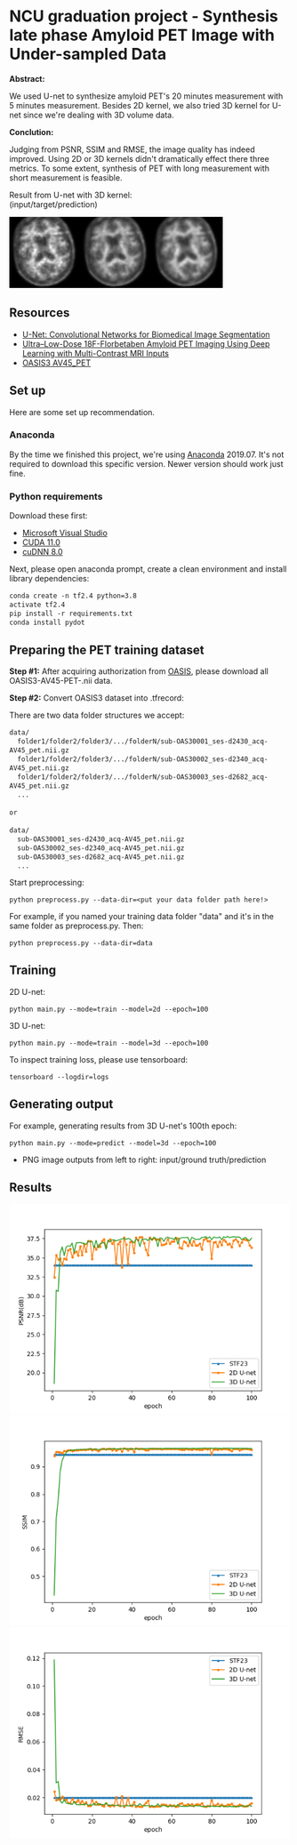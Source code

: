 # NCU graduation project - Synthesis late phase Amyloid PET Image with Under-sampled Data

**Abstract:**

We used U-net to synthesize amyloid PET's 20 minutes measurement with 5 minutes measurement. 
Besides 2D kernel, we also tried 3D kernel for U-net since we're dealing with 3D volume data.

**Conclution:**

Judging from PSNR, SSIM and RMSE, the image quality has indeed improved.
Using 2D or 3D kernels didn't dramatically effect there three metrics.
To some extent, synthesis of PET with long measurement with short measurement is feasible.

Result from U-net with 3D kernel:  
(input/target/prediction)  

![alt text](results/epoch_100/png_3d/sub-OAS30003_ses-d3731_066.png "sample from 3D U-net")

## Resources

* [U-Net: Convolutional Networks for Biomedical Image Segmentation](https://arxiv.org/abs/1505.04597)
* [Ultra–Low-Dose 18F-Florbetaben Amyloid PET Imaging Using Deep Learning with Multi-Contrast MRI Inputs](https://pubs.rsna.org/doi/full/10.1148/radiol.2018180940)
* [OASIS3 AV45_PET](https://www.oasis-brains.org/)

## Set up

Here are some set up recommendation.

### Anaconda

By the time we finished this project, we're using [Anaconda](https://www.anaconda.com/products/individual) 2019.07. It's not required to download this specific version. Newer version should work just fine.  

### Python requirements

Download these first:  

* [Microsoft Visual Studio](https://visualstudio.microsoft.com/vs/community/)  
* [CUDA 11.0](https://developer.nvidia.com/cuda-11.0-download-archive)  
* [cuDNN 8.0](https://developer.nvidia.com/cudnn)  

Next, please open anaconda prompt, create a clean environment and install library dependencies:

```
conda create -n tf2.4 python=3.8
activate tf2.4
pip install -r requirements.txt
conda install pydot
```

## Preparing the PET training dataset

**Step #1:** After acquiring authorization from [OASIS](https://www.oasis-brains.org/), please download all OASIS3-AV45-PET-.nii data.

**Step #2:** Convert OASIS3 dataset into .tfrecord:  

There are two data folder structures we accept:  

```
data/
  folder1/folder2/folder3/.../folderN/sub-OAS30001_ses-d2430_acq-AV45_pet.nii.gz
  folder1/folder2/folder3/.../folderN/sub-OAS30002_ses-d2340_acq-AV45_pet.nii.gz
  folder1/folder2/folder3/.../folderN/sub-OAS30003_ses-d2682_acq-AV45_pet.nii.gz
  ...

or

data/
  sub-OAS30001_ses-d2430_acq-AV45_pet.nii.gz
  sub-OAS30002_ses-d2340_acq-AV45_pet.nii.gz
  sub-OAS30003_ses-d2682_acq-AV45_pet.nii.gz
  ...
```

Start preprocessing:

```
python preprocess.py --data-dir=<put your data folder path here!>
```

For example, if you named your training data folder "data" and it's in the same folder as preprocess.py. Then:

```
python preprocess.py --data-dir=data
```

## Training

2D U-net:
```
python main.py --mode=train --model=2d --epoch=100
```

3D U-net:
```
python main.py --mode=train --model=3d --epoch=100
```

To inspect training loss, please use tensorboard:

```
tensorboard --logdir=logs
```

## Generating output

For example, generating results from 3D U-net's 100th epoch:
```
python main.py --mode=predict --model=3d --epoch=100
```

* PNG image outputs from left to right: input/ground truth/prediction

## Results

![alt text](results/PSNR.png "PSNR")
![alt text](results/SSIM.png "SSIM")
![alt text](results/RMSE.png "RMSE")
